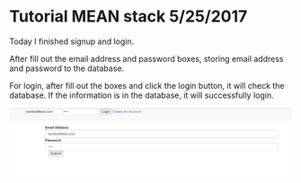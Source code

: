 

# Tutorial MEAN stack 5/25/2017

Today I finished signup and login.

After fill out the email address and password boxes, storing email address and password to the database.

For login, after fill out the boxes and click the login button, it will check the database.
If the information is in the database, it will successfully login.

![alt text](https://github.com/rorikata/tutorial_MEAN/blob/master/tutorial1_sns/Screen%20Shot%202017-05-25%20at%2020.05.17.png)
